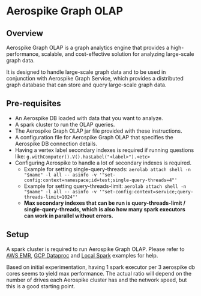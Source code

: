 # Aerospike Graph OLAP

## Overview

Aerospike Graph OLAP is a graph analytics engine that provides a high-performance,
scalable, and cost-effective solution for analyzing large-scale graph data.

It is designed to handle large-scale graph data and to be used in conjunction with
Aerospike Graph Service, which provides a distributed graph database that can
store and query large-scale graph data.

## Pre-requisites

- An Aerospike DB loaded with data that you want to analyze.
- A spark cluster to run the OLAP queries.
- The Aerospike Graph OLAP jar file provided with these instructions.
- A configuration file for Aerospike Graph OLAP that specifies the Aerospike DB connection details.
- Having a vertex label secondary indexes is required if running questions like: `g.withComputer().V().hasLabel("<label>").<etc>`
- Configuring Aerospike to handle a lot of secondary indexes is required.
    - Example for setting single-query-threads: `aerolab attach shell -n "$name" -l all -- asinfo -v '"set-config:context=namespace;id=test;single-query-threads=4"'`
    - Example for setting query-threads-limit: `aerolab attach shell -n "$name" -l all -- asinfo -v '"set-config:context=service;query-threads-limit=1024"'`
    - **Max secondary indexes that can be run is query-threads-limit / single-query-threads,
      which is also how many spark executors can work in parallel without errors.**

## Setup

A spark cluster is required to run Aerospike Graph OLAP.
Please refer to [AWS EMR](./aws-setup/OLAP_AWS.md), [GCP Dataproc](./gcp-setup/OLAP_GCP.md)
and [Local Spark](./local-setup/OLAP_LOCAL.md) examples for help.

Based on initial experimentation, having 1 spark executor per 3 aerospike
db cores seems to yield max performance. The actual
ratio will depend on the number of drives each Aerospike cluster has and
the network speed, but this is a good starting point.